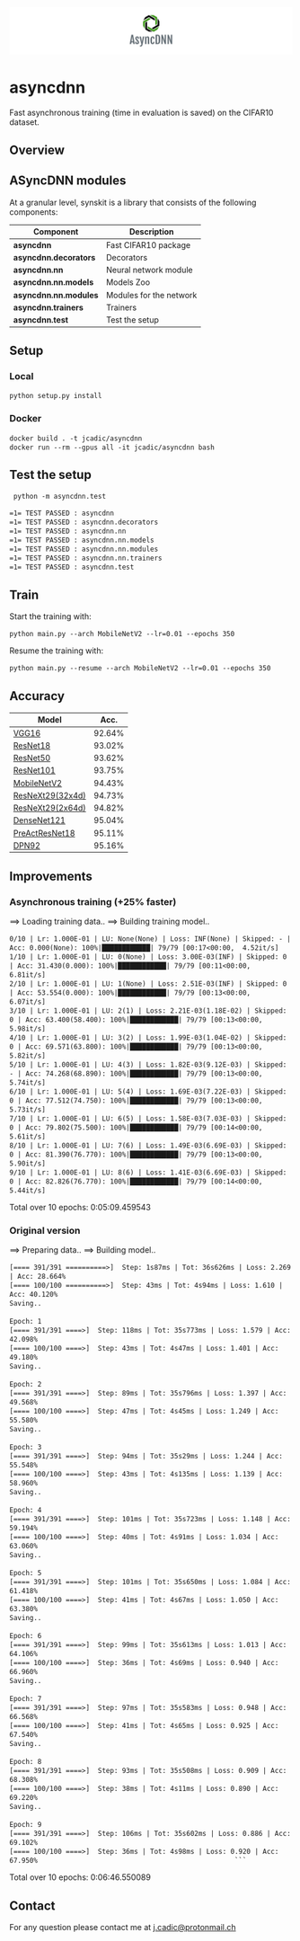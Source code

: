 ![alt text](img/async.png)

# asyncdnn

Fast asynchronous training (time in evaluation is saved)  on the CIFAR10 dataset.
## Overview
## ASyncDNN modules

At a granular level, synskit is a library that consists of the following components:

| Component | Description |
| ---- | --- |
| **asyncdnn** | Fast CIFAR10 package|
| **asyncdnn.decorators** | Decorators|
| **asyncdnn.nn** | Neural network module|
| **asyncdnn.nn.models** | Models Zoo|
| **asyncdnn.nn.modules** | Modules for the network|
| **asyncdnn.trainers** | Trainers |
| **asyncdnn.test** | Test the setup|

## Setup
### Local
```
python setup.py install 
```

### Docker
```
docker build . -t jcadic/asyncdnn
docker run --rm --gpus all -it jcadic/asyncdnn bash 
```

## Test the setup
```aidl
 python -m asyncdnn.test
```
```aidl
=1= TEST PASSED : asyncdnn
=1= TEST PASSED : asyncdnn.decorators
=1= TEST PASSED : asyncdnn.nn
=1= TEST PASSED : asyncdnn.nn.models
=1= TEST PASSED : asyncdnn.nn.modules
=1= TEST PASSED : asyncdnn.nn.trainers
=1= TEST PASSED : asyncdnn.test
```

## Train
Start the training with:
```
python main.py --arch MobileNetV2 --lr=0.01 --epochs 350
```

Resume the training with:
```
python main.py --resume --arch MobileNetV2 --lr=0.01 --epochs 350
```

## Accuracy
| Model             | Acc.        |
| ----------------- | ----------- |
| [VGG16](https://arxiv.org/abs/1409.1556)              | 92.64%      |
| [ResNet18](https://arxiv.org/abs/1512.03385)          | 93.02%      |
| [ResNet50](https://arxiv.org/abs/1512.03385)          | 93.62%      |
| [ResNet101](https://arxiv.org/abs/1512.03385)         | 93.75%      |
| [MobileNetV2](https://arxiv.org/abs/1801.04381)       | 94.43%      |
| [ResNeXt29(32x4d)](https://arxiv.org/abs/1611.05431)  | 94.73%      |
| [ResNeXt29(2x64d)](https://arxiv.org/abs/1611.05431)  | 94.82%      |
| [DenseNet121](https://arxiv.org/abs/1608.06993)       | 95.04%      |
| [PreActResNet18](https://arxiv.org/abs/1603.05027)    | 95.11%      |
| [DPN92](https://arxiv.org/abs/1707.01629)             | 95.16%      |



## Improvements
### Asynchronous training (+25% faster)
==> Loading training data..
==> Building training model..

```
0/10 | Lr: 1.000E-01 | LU: None(None) | Loss: INF(None) | Skipped: - | Acc: 0.000(None): 100%|████████████| 79/79 [00:17<00:00,  4.52it/s]
1/10 | Lr: 1.000E-01 | LU: 0(None) | Loss: 3.00E-03(INF) | Skipped: 0 | Acc: 31.430(0.000): 100%|████████████| 79/79 [00:11<00:00,  6.81it/s]
2/10 | Lr: 1.000E-01 | LU: 1(None) | Loss: 2.51E-03(INF) | Skipped: 0 | Acc: 53.554(0.000): 100%|████████████| 79/79 [00:13<00:00,  6.07it/s]
3/10 | Lr: 1.000E-01 | LU: 2(1) | Loss: 2.21E-03(1.18E-02) | Skipped: 0 | Acc: 63.400(58.400): 100%|████████████| 79/79 [00:13<00:00,  5.98it/s]
4/10 | Lr: 1.000E-01 | LU: 3(2) | Loss: 1.99E-03(1.04E-02) | Skipped: 0 | Acc: 69.571(63.800): 100%|████████████| 79/79 [00:13<00:00,  5.82it/s]
5/10 | Lr: 1.000E-01 | LU: 4(3) | Loss: 1.82E-03(9.12E-03) | Skipped: - | Acc: 74.268(68.890): 100%|████████████| 79/79 [00:13<00:00,  5.74it/s]
6/10 | Lr: 1.000E-01 | LU: 5(4) | Loss: 1.69E-03(7.22E-03) | Skipped: 0 | Acc: 77.512(74.750): 100%|████████████| 79/79 [00:13<00:00,  5.73it/s]
7/10 | Lr: 1.000E-01 | LU: 6(5) | Loss: 1.58E-03(7.03E-03) | Skipped: 0 | Acc: 79.802(75.500): 100%|████████████| 79/79 [00:14<00:00,  5.61it/s]
8/10 | Lr: 1.000E-01 | LU: 7(6) | Loss: 1.49E-03(6.69E-03) | Skipped: 0 | Acc: 81.390(76.770): 100%|████████████| 79/79 [00:13<00:00,  5.90it/s]
9/10 | Lr: 1.000E-01 | LU: 8(6) | Loss: 1.41E-03(6.69E-03) | Skipped: 0 | Acc: 82.826(76.770): 100%|████████████| 79/79 [00:14<00:00,  5.44it/s]
```
Total over 10 epochs: 0:05:09.459543

### Original version
==> Preparing data..
==> Building model..

```Epoch: 0
[==== 391/391 ==========>]  Step: 1s87ms | Tot: 36s626ms | Loss: 2.269 | Acc: 28.664%
[==== 100/100 ==========>]  Step: 43ms | Tot: 4s94ms | Loss: 1.610 | Acc: 40.120%
Saving..

Epoch: 1
[==== 391/391 ====>]  Step: 118ms | Tot: 35s773ms | Loss: 1.579 | Acc: 42.098%
[==== 100/100 ====>]  Step: 43ms | Tot: 4s47ms | Loss: 1.401 | Acc: 49.180%
Saving..

Epoch: 2
[==== 391/391 ====>]  Step: 89ms | Tot: 35s796ms | Loss: 1.397 | Acc: 49.568%
[==== 100/100 ====>]  Step: 47ms | Tot: 4s45ms | Loss: 1.249 | Acc: 55.580%
Saving..

Epoch: 3
[==== 391/391 ====>]  Step: 94ms | Tot: 35s29ms | Loss: 1.244 | Acc: 55.548%
[==== 100/100 ====>]  Step: 43ms | Tot: 4s135ms | Loss: 1.139 | Acc: 58.960%
Saving..

Epoch: 4
[==== 391/391 ====>]  Step: 101ms | Tot: 35s723ms | Loss: 1.148 | Acc: 59.194%
[==== 100/100 ====>]  Step: 40ms | Tot: 4s91ms | Loss: 1.034 | Acc: 63.060%
Saving..

Epoch: 5
[==== 391/391 ====>]  Step: 101ms | Tot: 35s650ms | Loss: 1.084 | Acc: 61.418%
[==== 100/100 ====>]  Step: 41ms | Tot: 4s67ms | Loss: 1.050 | Acc: 63.380%
Saving..

Epoch: 6
[==== 391/391 ====>]  Step: 99ms | Tot: 35s613ms | Loss: 1.013 | Acc: 64.106%
[==== 100/100 ====>]  Step: 36ms | Tot: 4s69ms | Loss: 0.940 | Acc: 66.960%
Saving..

Epoch: 7
[==== 391/391 ====>]  Step: 97ms | Tot: 35s583ms | Loss: 0.948 | Acc: 66.568%
[==== 100/100 ====>]  Step: 41ms | Tot: 4s65ms | Loss: 0.925 | Acc: 67.540%
Saving..

Epoch: 8
[==== 391/391 ====>]  Step: 93ms | Tot: 35s508ms | Loss: 0.909 | Acc: 68.308%
[==== 100/100 ====>]  Step: 38ms | Tot: 4s11ms | Loss: 0.890 | Acc: 69.220%
Saving..

Epoch: 9
[==== 391/391 ====>]  Step: 106ms | Tot: 35s602ms | Loss: 0.886 | Acc: 69.102%
[==== 100/100 ====>]  Step: 36ms | Tot: 4s98ms | Loss: 0.920 | Acc: 67.950%                                                 ```
```
Total over 10 epochs: 0:06:46.550089


## Contact
For any question please contact me at j.cadic@protonmail.ch

